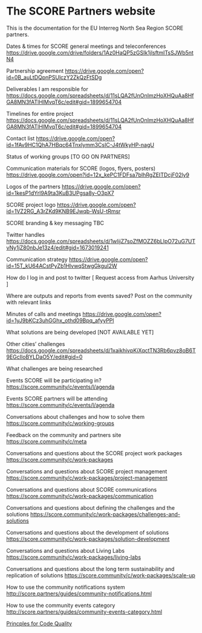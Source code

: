# The SCORE Partners website

This is the documentation for the EU Interreg North Sea Region SCORE partners.

Dates & times for SCORE general meetings and teleconferences
https://drive.google.com/drive/folders/1Az0HaQP5zGSIk1jlsftmITsSJWb5ntN4 

Partnership agreement 
https://drive.google.com/open?id=0B_auLtDQpnPSUlczY2ZkQzFtSDg

Deliverables I am responsible for
https://docs.google.com/spreadsheets/d/11sLQA2fUnOnImzHoXHQuAa8HfGA8MN3fATlHlMvqT6c/edit#gid=1899654704

Timelines for entire project
https://docs.google.com/spreadsheets/d/11sLQA2fUnOnImzHoXHQuAa8HfGA8MN3fATlHlMvqT6c/edit#gid=1899654704

Contact list
https://drive.google.com/open?id=1fAv9HC1QhA7HBqc64Tnxlymm3CsIC-J4tWkyHP-nagU

Status of working groups [TO GO ON PARTNERS]

Communication materials for SCORE (logos, flyers, posters)
https://drive.google.com/open?id=12x_kePC1FDFsa7bIhRgZEITDcjF02ly9

Logos of the partners
https://drive.google.com/open?id=1kesP1dYrl9A9ta3KuB3UPgsa8y-O3pX7

SCORE project logo
https://drive.google.com/open?id=1VZ2RG_A3rZKd9KNB9EJwqb-WsU-tRmsr

SCORE branding & key messaging
TBC

Twitter handles
https://docs.google.com/spreadsheets/d/1wlijZ7soZfMOZZ6bLlpO72uG7UTvNy1jZ80nbJe13z4/edit#gid=1673019241

Communication strategy
https://drive.google.com/open?id=15T_kU64ACstPyZb1HlvwqStwgGkguI2W

How do I log in and post to twitter 
[ Request access from Aarhus University ]

Where are outputs and reports from events saved?
Post on the community with relevant links

Minutes of calls and meetings https://drive.google.com/open?id=1yJ9bKCz3uhGGhx_othd09Bpq_afyyPPl

What solutions are being developed [NOT AVAILABLE YET]

Other cities’ challenges https://docs.google.com/spreadsheets/d/1xaikhivpKiXqctTN3Rb6pvz8oB6T9EGcIloBYLDaO5Y/edit#gid=0

What challenges are being researched 

Events SCORE will be participating in? https://score.community/c/events/l/agenda

Events SCORE partners will be attending https://score.community/c/events/l/agenda

Conversations about challenges and how to solve them https://score.community/c/working-groups

Feedback on the community and partners site https://score.community/c/meta 

Conversations and questions about the SCORE project work packages https://score.community/c/work-packages 

Conversations and questions about SCORE project management https://score.community/c/work-packages/project-management 

Conversations and questions about SCORE communications https://score.community/c/work-packages/communication 

Conversations and questions about defining the challenges and the solutions https://score.community/c/work-packages/challenges-and-solutions 

Conversations and questions about the development of solutions https://score.community/c/work-packages/solution-development 

Conversations and questions about Living Labs https://score.community/c/work-packages/living-labs 

Conversations and questions about the long term sustainability and replication of solutions https://score.community/c/work-packages/scale-up 

How to use the community notifications system http://score.partners/guides/community-notifications.html 

How to use the community events category 
http://score.partners/guides/community-events-category.html 

[Princples for Code Quality](https://github.com/score-partners/quality-code)
